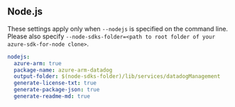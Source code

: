 ## Node.js

These settings apply only when `--nodejs` is specified on the command line.
Please also specify `--node-sdks-folder=<path to root folder of your azure-sdk-for-node clone>`.

``` yaml $(nodejs)
nodejs:
  azure-arm: true
  package-name: azure-arm-datadog
  output-folder: $(node-sdks-folder)/lib/services/datadogManagement
  generate-license-txt: true
  generate-package-json: true
  generate-readme-md: true
```
